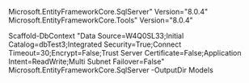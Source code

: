 Microsoft.EntityFrameworkCore.SqlServer" Version="8.0.4"
Microsoft.EntityFrameworkCore.Tools" Version="8.0.4"

Scaffold-DbContext "Data Source=W4Q0SL33;Initial Catalog=dbTest3;Integrated Security=True;Connect Timeout=30;Encrypt=False;Trust Server Certificate=False;Application Intent=ReadWrite;Multi Subnet Failover=False" Microsoft.EntityFrameworkCore.SqlServer -OutputDir Models
